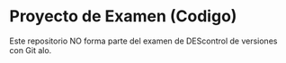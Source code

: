 # Proyecto de Examen (Codigo) 
Este repositorio NO forma parte del examen de DEScontrol de versiones con Git alo.
